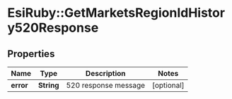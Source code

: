 # EsiRuby::GetMarketsRegionIdHistory520Response

## Properties
Name | Type | Description | Notes
------------ | ------------- | ------------- | -------------
**error** | **String** | 520 response message | [optional] 


